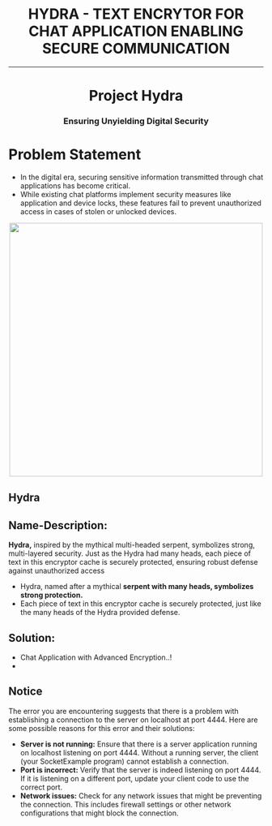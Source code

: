 # <h1 align="center"> HYDRA - TEXT ENCRYTOR FOR CHAT APPLICATION ENABLING SECURE COMMUNICATION </h1>
******************************************************************
<h1 align="center">Project Hydra</h1>
<h3 align="center">Ensuring Unyielding Digital Security</h3>

# Problem Statement
- In the digital era, securing sensitive information transmitted through chat applications has become critical.
- While existing chat platforms implement security measures like application and device locks, these features fail to prevent unauthorized access in cases of stolen or unlocked devices.
<div align="center">
<img src="https://github.com/user-attachments/assets/01dba096-4250-436f-b582-da896a6e4575" width="500">
</div>








## Hydra
## Name-Description:
**Hydra,** inspired by the mythical multi-headed serpent, symbolizes strong, multi-layered security. Just as the Hydra had many heads, each piece of text in this encryptor cache is securely protected, ensuring robust defense against unauthorized access

- Hydra, named after a mythical **serpent with many heads, symbolizes strong protection.**
- Each piece of text in this encryptor cache is securely protected, just like the many heads of the Hydra provided defense.


## Solution:
- Chat Application with Advanced Encryption..!
- 







## Notice
The error you are encountering suggests that there is a problem with establishing a connection to the server on localhost at port 4444. Here are some possible reasons for this error and their solutions:
- **Server is not running:** Ensure that there is a server application running on localhost listening on port 4444. Without a running server, the client (your SocketExample program) cannot establish a connection.
- **Port is incorrect:** Verify that the server is indeed listening on port 4444. If it is listening on a different port, update your client code to use the correct port.
- **Network issues:** Check for any network issues that might be preventing the connection. This includes firewall settings or other network configurations that might block the connection.
